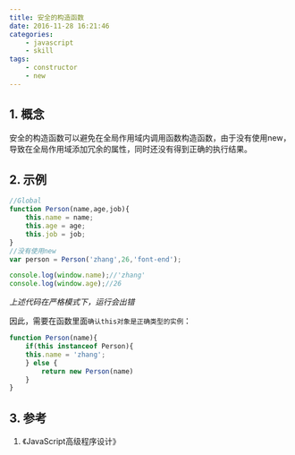 ```yaml
---
title: 安全的构造函数
date: 2016-11-28 16:21:46
categories:
    - javascript
    - skill
tags:
    - constructor
    - new 
---
```


## 1. 概念

安全的构造函数可以避免在全局作用域内调用函数构造函数，由于没有使用new，导致在全局作用域添加冗余的属性，同时还没有得到正确的执行结果。

<!-- more -->

## 2. 示例

```javascript
//Global
function Person(name,age,job){
    this.name = name;
    this.age = age;
    this.job = job;
}
//没有使用new
var person = Person('zhang',26,'font-end');

console.log(window.name);//'zhang'
console.log(window.age);//26
```

*上述代码在严格模式下，运行会出错*

因此，需要在函数里面`确认this对象是正确类型的实例`：

```javascript
function Person(name){
    if(this instanceof Person){
    this.name = 'zhang';
    } else {
        return new Person(name)
    }
}
```

## 3. 参考

1. 《JavaScript高级程序设计》